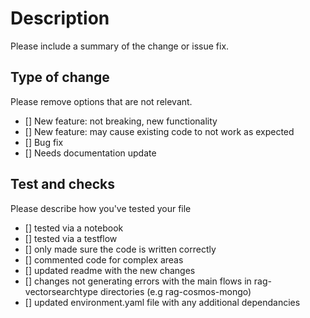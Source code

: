 # Description
Please include a summary of the change or issue fix.

## Type of change 

Please remove options that are not relevant. 
- [] New feature: not breaking, new functionality 
- [] New feature: may cause existing code to not work as expected 
- [] Bug fix 
- [] Needs documentation update 

## Test and checks 
Please describe how you've tested your file 
- [] tested via a notebook
- [] tested via a testflow 
- [] only made sure the code is written correctly 
- [] commented code for complex areas
- [] updated readme with the new changes 
- [] changes not generating errors with the main flows in rag-vectorsearchtype directories (e.g rag-cosmos-mongo) 
- [] updated environment.yaml file with any additional dependancies

